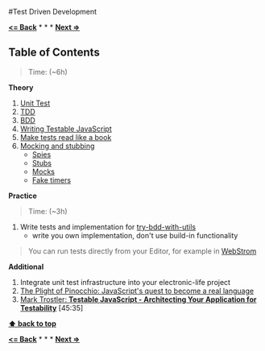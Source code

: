 #Test Driven Development

**[<= Back](../organize-code/modules.md)**		*	*	*	**[Next =>](project-programming-language.md)**

## Table of Contents

> Time: (~6h)

**Theory**

1. [Unit Test](http://martinfowler.com/bliki/UnitTest.html)
1. [TDD](http://martinfowler.com/bliki/TestDrivenDevelopment.html)
1. [BDD](http://dannorth.net/introducing-bdd/)
1. [Writing Testable JavaScript](http://www.adequatelygood.com/Writing-Testable-JavaScript.html)
1. [Make tests read like a book](http://www.uxebu.com/blog/2013/01/make-tests-read-like-a-book/)
1.  [Mocking and stubbing](http://sinonjs.org/) 
	* [Spies](http://sinonjs.org/docs/#spies)
	* [Stubs](http://sinonjs.org/docs/#stubs)
	* [Mocks](http://sinonjs.org/docs/#mocks)
	* [Fake timers](http://sinonjs.org/docs/#clock)

**Practice**

> Time: (~3h)

1. Write tests and implementation for [try-bdd-with-utils](https://github.com/brotherhood-of-javascript/try-bdd-with-utils)
	* write you own implementation, don't use build-in functionality

> You can run tests directly from your Editor, for example in [WebStrom](https://www.jetbrains.com/webstorm/help/running-mocha-unit-tests.html)


**Additional**

1. Integrate unit test infrastructure into your electronic-life project
1. [The Plight of Pinocchio: JavaScript's quest to become a real language](http://opensoul.org/2012/05/16/the-plight-of-pinocchio/)
1. [Mark Trostler: **Testable JavaScript - Architecting Your Application for Testability**](https://www.youtube.com/watch?v=JjqKQ8ezwKQ) [45:35]


**[⬆ back to top](#table-of-contents)**


**[<= Back](../organize-code/modules.md)**		*	*	*	**[Next =>](project-programming-language.md)**